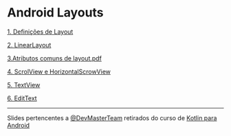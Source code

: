# Android Layouts

[1. Definições de Layout](https://github.com/DevMasterTeam/Udemy-Andorid-Kotlin/blob/master/Secao%2019%20-%20Layout%20Linear%20Elementos/(Slide)%20Conceitos%20e%20defini%C3%A7%C3%B5es%20de%20Layout.pdf)

[2. LinearLayout](https://github.com/DevMasterTeam/Udemy-Andorid-Kotlin/blob/master/Secao%2019%20-%20Layout%20Linear%20Elementos/(Slide)%20LinearLayout.pdf)

[3.Atributos comuns de layout.pdf](https://github.com/DevMasterTeam/Udemy-Andorid-Kotlin/blob/master/Secao%2019%20-%20Layout%20Linear%20Elementos/(Slide)%20Atributos%20comuns%20de%20layout.pdf)

[4. ScrolView e HorizontalScrowView](https://github.com/DevMasterTeam/Udemy-Andorid-Kotlin/blob/master/Secao%2019%20-%20Layout%20Linear%20Elementos/(Slide)%20ScrollView.pdf)

[5. TextView](https://github.com/DevMasterTeam/Udemy-Andorid-Kotlin/blob/master/Secao%2019%20-%20Layout%20Linear%20Elementos/(Slide)%20TextView.pdf)

[6. EditText](https://github.com/DevMasterTeam/Udemy-Andorid-Kotlin/blob/master/Secao%2019%20-%20Layout%20Linear%20Elementos/(Slide)%20EditText.pdf)

----
Slides pertencentes a [@DevMasterTeam](https://github.com/DevMasterTeam) retirados do curso de [Kotlin para Android](https://www.udemy.com/course/curso-desenvolvedor-kotlin)
